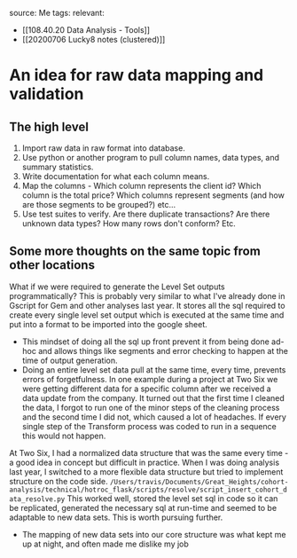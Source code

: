source: Me
tags: 
relevant: 
- [[108.40.20 Data Analysis - Tools]]
- [[20200706 Lucky8 notes (clustered)]]

# An idea for raw data mapping and validation

## The high level
1. Import raw data in raw format into database.
2. Use python or another program to pull column names, data types, and summary statistics.
3. Write documentation for what each column means.
4. Map the columns - Which column represents the client id? Which column is the total price? Which columns represent segments (and how are those segments to be grouped?) etc...
5. Use test suites to verify. Are there duplicate transactions? Are there unknown data types? How many rows don't conform? Etc.

## Some more thoughts on the same topic from other locations
What if we were required to generate the Level Set outputs programmatically? This is probably very similar to what I've already done in Gscript for Gem and other analyses last year. It stores all the sql required to create every single level set output which is executed at the same time and put into a format to be imported into the google sheet.
- This mindset of doing all the sql up front prevent it from being done ad-hoc and allows things like segments and error checking to happen at the time of output generation.
- Doing an entire level set data pull at the same time, every time, prevents errors of forgetfulness. In one example during a project at Two Six we were getting different data for a specific column after we received a data update from the company. It turned out that the first time I cleaned the data, I forgot to run one of the minor steps of the cleaning process and the second time I did not, which caused a lot of headaches. If every single step of the Transform process was coded to run in a sequence this would not happen.

At Two Six, I had a normalized data structure that was the same every time - a good idea in concept but difficult in practice. When I was doing analysis last year, I switched to a more flexible data structure but tried to implement structure on the code side. 
`/Users/travis/Documents/Great_Heights/cohort-analysis/technical/hotroc_flask/scripts/resolve/script_insert_cohort_data_resolve.py`
This worked well, stored the level set sql in code so it can be replicated, generated the necessary sql at run-time and seemed to be adaptable to new data sets. This is worth pursuing further.
- The mapping of new data sets into our core structure was what kept me up at night, and often made me dislike my job
